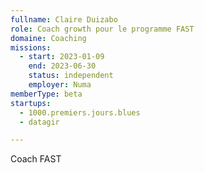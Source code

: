 ```yaml
---
fullname: Claire Duizabo
role: Coach growth pour le programme FAST
domaine: Coaching
missions:
  - start: 2023-01-09
    end: 2023-06-30
    status: independent
    employer: Numa
memberType: beta
startups:
  - 1000.premiers.jours.blues
  - datagir

---
```



Coach FAST 
